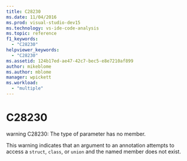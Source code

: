 ```yaml
---
title: C28230
ms.date: 11/04/2016
ms.prod: visual-studio-dev15
ms.technology: vs-ide-code-analysis
ms.topic: reference
f1_keywords:
  - "C28230"
helpviewer_keywords:
  - "C28230"
ms.assetid: 124b17ed-ae47-42c7-bec5-e8e7210af899
author: mikeblome
ms.author: mblome
manager: wpickett
ms.workload:
  - "multiple"
---
```

# C28230
warning C28230: The type of parameter has no member.

 This warning indicates that an argument to an annotation attempts to access a `struct`, `class`, or `union` and the named member does not exist.